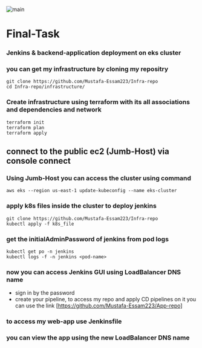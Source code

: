 ![main](https://github.com/Mustafa-Essam223/Infra-repo/assets/40956565/24bf6d3a-cbec-444d-b191-59669f1a6a0e)

# Final-Task 
### Jenkins & backend-application deployment on eks cluster  
### you can get my infrastructure by cloning my repositry 
```
git clone https://github.com/Mustafa-Essam223/Infra-repo
cd Infra-repo/infrastructure/
```

### Create infrastructure using terraform with its all associations and dependencies and network
```
terraform init 
terraform plan 
terraform apply 
```
## connect to the public ec2 (Jumb-Host) via console connect

### Using Jumb-Host you can access the cluster using command
```
aws eks --region us-east-1 update-kubeconfig --name eks-cluster
```
### apply k8s files inside the cluster to deploy jenkins
```
git clone https://github.com/Mustafa-Essam223/Infra-repo
kubectl apply -f k8s_file
```
### get the initialAdminPassword of jenkins from pod logs 
```
kubectl get po -n jenkins
kubectl logs -f -n jenkins <pod-name>
```
### now you can access Jenkins GUI using LoadBalancer DNS name
- sign in by the password
- create your pipeline, to access my repo and apply CD pipelines on it you can use the link [https://github.com/Mustafa-Essam223/App-repo]
### to access my web-app use Jenkinsfile 
### you can view the app using the new LoadBalancer DNS name

